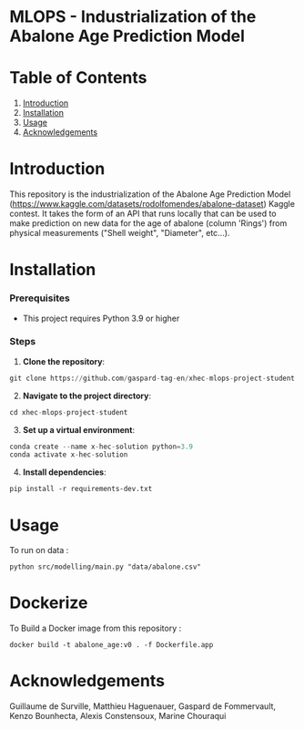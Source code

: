 

# MLOPS - Industrialization of the Abalone Age Prediction Model

# Table of Contents
1. [Introduction](#Introduction)
2. [Installation](#Installation)
3. [Usage](#Usage)
5. [Acknowledgements](#Acknowledgements)

# Introduction

This repository is the industrialization of the Abalone Age Prediction Model (https://www.kaggle.com/datasets/rodolfomendes/abalone-dataset) Kaggle contest. It takes the form of an API that runs locally that can be used to make prediction on new data for the age of abalone (column 'Rings') from physical measurements ("Shell weight", "Diameter", etc...).

# Installation

### **Prerequisites**
  - This project requires Python 3.9 or higher

### **Steps**

1. **Clone the repository**:

  ```python
  git clone https://github.com/gaspard-tag-en/xhec-mlops-project-student.git
  ```


2. **Navigate to the project directory**:
  ```python
  cd xhec-mlops-project-student
  ```


3. **Set up a virtual environment**:
  ```python
  conda create --name x-hec-solution python=3.9
  conda activate x-hec-solution
  ```


4. **Install dependencies**:
  ```pyhton
  pip install -r requirements-dev.txt
  ```

# Usage
 To run on data :
 ```pyhton
 python src/modelling/main.py "data/abalone.csv"
 ```

# Dockerize
To Build a Docker image from this repository :
```pyhton
docker build -t abalone_age:v0 . -f Dockerfile.app
```

# Acknowledgements
Guillaume de Surville,
Matthieu Haguenauer,
Gaspard de Fommervault,
Kenzo Bounhecta,
Alexis Constensoux,
Marine Chouraqui
